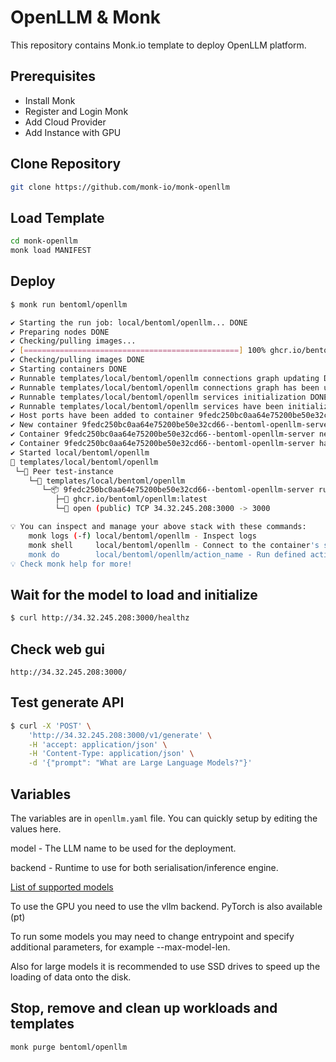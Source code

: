 # OpenLLM & Monk

This repository contains Monk.io template to deploy OpenLLM platform.

## Prerequisites

- Install Monk
- Register and Login Monk
- Add Cloud Provider
- Add Instance with GPU

## Clone Repository

```bash
git clone https://github.com/monk-io/monk-openllm
```

## Load Template

```bash
cd monk-openllm
monk load MANIFEST
```

## Deploy

```bash
$ monk run bentoml/openllm

✔ Starting the run job: local/bentoml/openllm... DONE
✔ Preparing nodes DONE
✔ Checking/pulling images...
✔ [================================================] 100% ghcr.io/bentoml/openllm:latest test-instance
✔ Checking/pulling images DONE
✔ Starting containers DONE
✔ Runnable templates/local/bentoml/openllm connections graph updating DONE
✔ Runnable templates/local/bentoml/openllm connections graph has been updated DONE
✔ Runnable templates/local/bentoml/openllm services initialization DONE
✔ Runnable templates/local/bentoml/openllm services have been initialized DONE
✔ Host ports have been added to container 9fedc250bc0aa64e75200be50e32cd66--bentoml-openllm-server DONE
✔ New container 9fedc250bc0aa64e75200be50e32cd66--bentoml-openllm-server created DONE
✔ Container 9fedc250bc0aa64e75200be50e32cd66--bentoml-openllm-server network has been configured DONE
✔ Container 9fedc250bc0aa64e75200be50e32cd66--bentoml-openllm-server has been started DONE
✔ Started local/bentoml/openllm
🔩 templates/local/bentoml/openllm
 └─🧊 Peer test-instance
    └─🔩 templates/local/bentoml/openllm 
       └─📦 9fedc250bc0aa64e75200be50e32cd66--bentoml-openllm-server running
          ├─🧩 ghcr.io/bentoml/openllm:latest      
          └─🔌 open (public) TCP 34.32.245.208:3000 -> 3000

💡 You can inspect and manage your above stack with these commands:
	monk logs (-f) local/bentoml/openllm - Inspect logs
	monk shell     local/bentoml/openllm - Connect to the container's shell
	monk do        local/bentoml/openllm/action_name - Run defined action (if exists)
💡 Check monk help for more!

```

## Wait for the model to load and initialize
```bash
$ curl http://34.32.245.208:3000/healthz
```

## Check web gui

```
http://34.32.245.208:3000/
```

## Test generate API

```bash
$ curl -X 'POST' \
    'http://34.32.245.208:3000/v1/generate' \
    -H 'accept: application/json' \
    -H 'Content-Type: application/json' \
    -d '{"prompt": "What are Large Language Models?"}'
```

## Variables

The variables are in `openllm.yaml` file. You can quickly setup by editing the values here.

model - The LLM name to be used for the deployment.

backend - Runtime to use for both serialisation/inference engine.

[List of supported models](https://github.com/bentoml/OpenLLM/tree/main?tab=readme-ov-file#-supported-models)

To use the GPU you need to use the vllm backend. PyTorch is also available (pt)

To run some models you may need to change entrypoint and specify additional parameters, for example --max-model-len.

Also for large models it is recommended to use SSD drives to speed up the loading of data onto the disk.

## Stop, remove and clean up workloads and templates

```bash
monk purge bentoml/openllm
```
